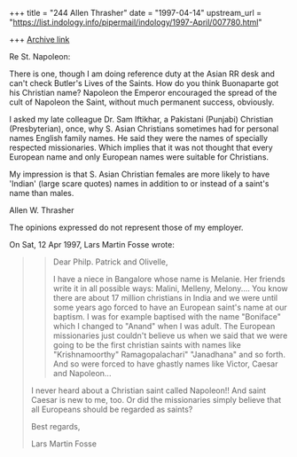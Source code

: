 +++
title = "244 Allen Thrasher"
date = "1997-04-14"
upstream_url = "https://list.indology.info/pipermail/indology/1997-April/007780.html"

+++
[Archive link](https://list.indology.info/pipermail/indology/1997-April/007780.html)

Re St. Napoleon:

There is one, though I am doing reference duty at the Asian RR desk and
can't check Butler's Lives of the Saints.  How do you think Buonaparte got
his Christian name?  Napoleon the Emperor encouraged the spread of the
cult of Napoleon the Saint, without much permanent success, obviously. 

I asked my late colleague Dr. Sam Iftikhar, a Pakistani (Punjabi) 
Christian (Presbyterian), once, why S. Asian Christians sometimes had for
personal names English family names.  He said they were the names of
specially respected missionaries.  Which implies that it was not thought
that every European name and only European names were suitable for
Christians.

My impression is that S. Asian Christian females are more likely to have
'Indian' (large scare quotes) names in addition to or instead of a saint's
name than males.


Allen W. Thrasher

The opinions expressed do not represent those of my employer.




On Sat, 12 Apr 1997, Lars Martin Fosse wrote:

> >
> >Dear Philp. Patrick and Olivelle,
> >
> >I have a niece in Bangalore whose name is Melanie. Her friends write it in
> >all possible ways: Malini, Melleny, Melony.... You know there are about 17
> >million christians in India and we were until some years ago forced to have
> >an European saint's name at our baptism. I was for example baptised with
> >the name "Boniface" which I changed to "Anand" when I was adult. The
> >European missionaries just couldn't believe us when we said that we were
> >going to be the first christian  saints with names like "Krishnamoorthy"
> >Ramagopalachari" "Janadhana" and so forth. And so were forced to have
> >ghastly names like Victor, Caesar and Napoleon... 
> 
> I never heard about a Christian saint called Napoleon!! And saint Caesar is
> new to me, too. Or did the missionaries simply believe that all Europeans
> should be regarded as saints?
> 
> Best regards,
> 
> Lars Martin Fosse
> 
> 
> 





